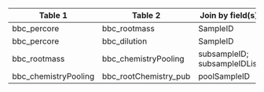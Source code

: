 |Table 1|Table 2|Join by field(s)|
|--------------------|---------------------|----------------------------|
|bbc_percore|bbc_rootmass|SampleID|
|bbc_percore|bbc_dilution|SampleID|
|bbc_rootmass|bbc_chemistryPooling|subsampleID; subsampleIDList|
|bbc_chemistryPooling|bbc_rootChemistry_pub|poolSampleID|

